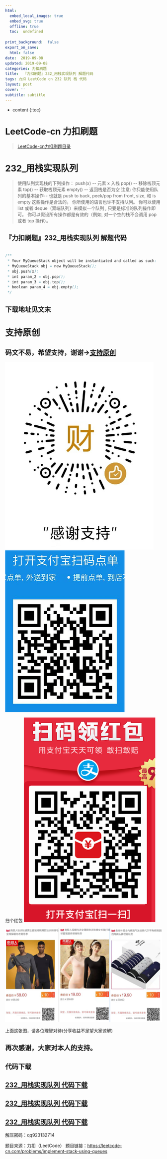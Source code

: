 ```yaml
---
html:
  embed_local_images: true
  embed_svg: true
  offline: true
  toc:  undefined

print_background:  false
export_on_save:
  html: false
date:  2019-09-08
updated: 2019-09-08
categories: 力扣刷题
title:  『力扣刷题』232_用栈实现队列 解题代码
tags: 力扣 LeetCode cn 232 队列 栈 代码
layout: post
cover: ''
subtitle: subtitle
---
```



* content
{:toc}

# LeetCode-cn 力扣刷题

> [LeetCode-cn力扣刷题目录](https://blog.csdn.net/qq923132714/article/details/100620434 "LeetCode-cn力扣刷题目录")


# 232_用栈实现队列

> 使用队列实现栈的下列操作：
push(x) -- 元素 x 入栈
pop() -- 移除栈顶元素
top() -- 获取栈顶元素
empty() -- 返回栈是否为空
注意:
你只能使用队列的基本操作-- 也就是 push to back, peek/pop from front, size, 和 is empty 这些操作是合法的。
你所使用的语言也许不支持队列。 你可以使用 list 或者 deque（双端队列）来模拟一个队列 , 只要是标准的队列操作即可。
你可以假设所有操作都是有效的（例如, 对一个空的栈不会调用 pop 或者 top 操作）。



## 『力扣刷题』232_用栈实现队列 解题代码

``` java

/**
 * Your MyQueueStack object will be instantiated and called as such:
 * MyQueueStack obj = new MyQueueStack();
 * obj.push(x);
 * int param_2 = obj.pop();
 * int param_3 = obj.top();
 * boolean param_4 = obj.empty();
 */

```

## 下载地址见文末

# 支持原创


## 码文不易，希望支持，谢谢->**[支持原创](http://blog.csdn.net/qq923132714/article/details/79399145)**
![微信支付](https://raw.githubusercontent.com/923132714/my_picture/master/blog/support/weixin.png)![微信支付](https://raw.githubusercontent.com/923132714/my_picture/master/blog/support/支付宝.png)

扫个红包
![扫个红包](https://raw.githubusercontent.com/923132714/my_picture/master/blog/support/扫码领红包.png "扫码领红包")

![福利](https://github.com/923132714/my_picture/blob/master/blog/support/%E7%A6%8F%E5%88%A9.png?raw=true "福利")

上面这张图，请各位理智对待(分享收益不足望大家谅解)

## 再次感谢，大家对本人的支持。


## **代码下载**

## [232_用栈实现队列 代码下载](http://eunsetee.com/59mQ "232_用栈实现队列 代码下载")

## [232_用栈实现队列 代码下载](http://u16848854.ctfile.net/fs/16848854-396928291 "232_用栈实现队列 代码下载")

## [232_用栈实现队列 代码下载](http://gestyy.com/w4udcb "232_用栈实现队列 代码下载")


解压密码：qq923132714

题目来源：力扣（LeetCode）
题目链接：https://leetcode-cn.com/problems/implement-stack-using-queues

